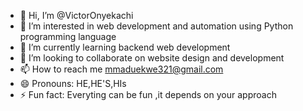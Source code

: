 - 👋 Hi, I’m @VictorOnyekachi
- 👀 I’m interested in web development and automation using Python programming language
- 🌱 I’m currently learning backend web development
- 💞️ I’m looking to collaborate on website design and development
- 📫 How to reach me mmaduekwe321@gmail.com
- 😄 Pronouns: HE,HE'S,HIs
- ⚡ Fun fact: Everyting can be fun ,it depends on your approach

<!---
VictorOnyekachi/VictorOnyekachi is a ✨ special ✨ repository because its `README.md` (this file) appears on your GitHub profile.
You can click the Preview link to take a look at your changes.
--->
  
